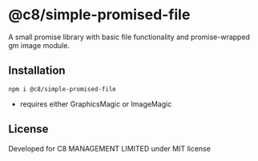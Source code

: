 # @c8/simple-promised-file

A small promise library with basic file functionality and promise-wrapped gm image module.

## Installation
`npm i @c8/simple-promised-file`
- requires either GraphicsMagic or ImageMagic

## License
Developed for C8 MANAGEMENT LIMITED under MIT license
